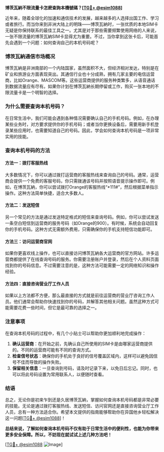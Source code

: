 **博茨瓦納不限流量卡怎麽查詢本機號碼？[[TG💪+ @esim1088](https://t.me/s/esim1088)]**

近年来，随着全球化的加速和通信技术的发展，越来越多的人选择出国工作、学习或者旅行。而当你来到非洲大陆上的明珠——博茨瓦納时，一张优质的本地SIM卡无疑是你保持联系的最佳工具之一。尤其是对于那些需要频繁使用网络的人来说，一张不限流量的博茨瓦納SIM卡显得尤为重要。不过，当你拿到这张卡后，可能首先会遇到一个问题：如何查询自己的本机号码呢？

### 博茨瓦納通信市场概况

博茨瓦納是非洲南部的一个内陆国家，虽然面积不大，但经济相对发达，特别是在矿业和旅游业方面表现突出。其通信行业也十分成熟，拥有几家主要的电信运营商，比如Orange、MASCOM等。这些运营商提供的服务种类繁多，从语音通话到数据流量应有尽有。如果你计划在博茨瓦納长期停留或工作，购买一张本地的不限流量卡是一个明智的选择。

### 为什么需要查询本机号码？

在日常生活中，我们可能会遇到各种情况需要确认自己的手机号码。例如，在办理某些业务时，对方要求提供你的手机号码；或者当你更换设备后，需要用新手机登录某些应用时，也需要知道自己的号码。因此，学会如何查询本机号码是一项非常实用的技能。

### 查询本机号码的方法

#### 方法一：拨打客服热线
大多数情况下，你可以通过拨打运营商的客服热线来查询自己的号码。通常，运营商会提供一个免费的客服号码，你只需拨通该号码并按照语音提示操作即可。例如，在博茨瓦納，你可以尝试拨打Orange的客服热线“*111#”，然后根据菜单指示操作。这种方法简单快捷，适合大多数人。

#### 方法二：发送短信
另一个常见的方法是通过发送特定格式的短信来查询号码。例如，你可以尝试发送一条空白短信到运营商的服务号码（如Orange的900）。有时候，系统会自动回复你的手机号码。这种方式无需额外费用，只需确保你的手机支持短信功能即可。

#### 方法三：访问运营商官网
如果你更喜欢线上操作，也可以直接访问博茨瓦納各大运营商的官方网站。许多运营商都提供了在线查询号码的服务。你需要注册账户并登录，然后在个人资料页面找到你的号码信息。不过需要注意的是，这种方法可能需要一定的网络知识和操作经验。

#### 方法四：直接咨询营业厅工作人员
如果以上方法都不方便，那么最直接的方式就是前往运营商的营业厅咨询工作人员。他们通常会帮助你快速找到你的号码，并解答其他相关问题。虽然这种方式可能需要花费一些时间，但它是最可靠的选择之一。

### 注意事项

在查询本机号码的过程中，有几个小贴士可以帮助你更加顺利地完成操作：

1. **确认运营商**：在开始之前，先确认自己所使用的SIM卡是由哪家运营商提供的。不同的运营商可能有不同的查询方式。
2. **检查信号状态**：确保你的手机处于良好的信号覆盖区域内，这样可以避免因信号不佳而导致的操作失败。
3. **保留相关信息**：一旦查询到号码，请及时记录下来，以免日后忘记。同时，也可以将此号码设置为常用联系人，以便随时查看。

### 结语

总之，无论你是初来乍到还是久居博茨瓦納，掌握如何查询本机号码都是非常必要的技能。无论是通过拨打客服热线、发送短信、访问官网还是直接咨询营业厅工作人员，总有一种方法适合你。希望本文提供的指南能够帮助你在异国他乡轻松解决这一问题[[TG💪+ @esim1088](https://t.me/s/esim1088)]！

**总结来说，了解如何查询本机号码不仅有助于日常生活中的便利性，也能为你带来更多安全保障。所以，不妨现在就试试上述几种方法吧！**

[[TG💪+ @esim1088](https://t.me/s/esim1088) ![Image](https://i.postimg.cc/4NQfJmqS/Snipaste-2025-05-13-00-14-12.png)]
